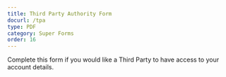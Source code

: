 ```yaml
---
title: Third Party Authority Form
docurl: /tpa
type: PDF
category: Super Forms
order: 16
---
```

Complete this form if you would like a Third Party to have access to your account details.
